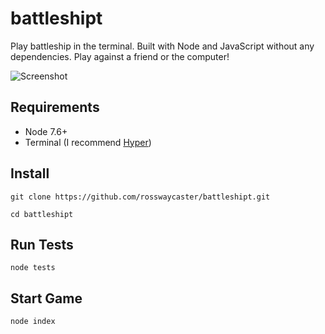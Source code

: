 # battleshipt

Play battleship in the terminal. Built with Node and JavaScript without any dependencies. Play against a friend or the computer!

![Screenshot](https://file-dtymjzakxz.now.sh/)

## Requirements

- Node 7.6+
- Terminal (I recommend [Hyper](https://hyper.is/))

## Install

`git clone https://github.com/rosswaycaster/battleshipt.git`

`cd battleshipt`

## Run Tests

`node tests`

## Start Game

`node index`
